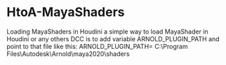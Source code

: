 # HtoA-MayaShaders
Loading MayaShaders in Houdini
a simple way to load MayaShader in Houdini or any others DCC is to add variable
ARNOLD_PLUGIN_PATH and point to that file like this:
ARNOLD_PLUGIN_PATH= C:\Program Files\Autodesk\Arnold\maya2020\shaders
